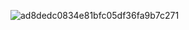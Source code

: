 ![ad8dedc0834e81bfc05df36fa9b7c271](https://github.com/takt-jin/takt-jin/assets/119732698/e1d050b9-e183-4cc7-a7bb-6d08c39053db)
